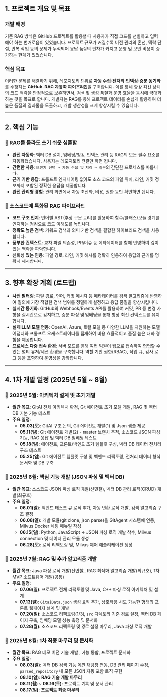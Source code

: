 

## 1. 프로젝트 개요 및 목표

### 개발 배경
기존 RAG 방식은 GitHub 프로젝트를 활용할 때 사용자가 직접 코드를 선별하고 입력해야 하는 번거로움이 있었습니다. 프로젝트 규모가 커질수록 버전 관리의 혼선, 맥락 단절, 반복 작업 등의 문제가 누적되어 응답 품질의 편차가 커지고 운영 및 보안 비용이 증가하는 한계가 있었습니다.

### 핵심 목표
이러한 문제를 해결하기 위해, 레포지토리 단위로 **자동 수집·전처리·인덱싱·증분 동기화**를 수행하는 **GitHub-RAG 자동화 파이프라인**을 구축합니다. 이를 통해 항상 최신 상태의 코드 맥락을 안정적으로 보존하면서, 검색 및 생성 품질과 운영 효율을 동시에 극대화하는 것을 목표로 합니다. 개발자는 RAG를 통해 프로젝트 데이터를 손쉽게 활용하여 더 높은 품질의 결과물을 도출하고, 개발 생산성을 크게 향상시킬 수 있습니다.

---

## 2. 핵심 기능

### 🔹 RAG를 몰라도 쓰기 쉬운 심플함
- **완전 자동화**: 벡터 DB 설치, 임베딩/청킹, 인덱스 관리 등 RAG의 모든 필수 요소를 자동화했습니다. 사용자는 레포지토리 연결만 하면 됩니다.
- **간편한 사용**: `브랜치 선택 → 자동 수집 및 처리 → 질문`의 간단한 프로세스를 따릅니다.
- **근거 기반 응답**: 프롬프트 엔지니어링 없이도 소스 코드의 파일 위치, 라인, 커밋 정보까지 포함된 정확한 응답을 제공합니다.
- **완전 관리형 경험**: 관리 화면에서 자동 최신화, 비용, 권한 등만 확인하면 됩니다.

### 🔹 소스코드에 특화된 RAG 파이프라인
- **코드 구조 인지**: 언어별 AST(추상 구문 트리)를 활용하여 함수/클래스/모듈 경계를 인지하는 청킹으로 코드 이해도를 높입니다.
- **정확도 높은 검색**: 키워드 검색과 의미 기반 검색을 결합한 하이브리드 검색을 사용합니다.
- **풍부한 컨텍스트**: 교차 파일 의존성, PR/이슈 등 메타데이터를 함께 반영하여 깊이 있는 맥락을 파악합니다.
- **신뢰성 있는 인용**: 파일 경로, 라인, 커밋 해시를 정확히 인용하여 응답의 근거를 명확히 제시합니다.

---

## 3. 향후 확장 계획 (로드맵)

- **사전 필터링**: 파일 경로, 언어, 커밋 메시지 등 메타데이터를 검색 알고리즘에 반영하여 질의에 가장 적합한 검색 범위를 정밀하게 설정하고 응답 품질을 향상시킵니다.
- **실시간 동기화**: GitHub의 Webhook/Events API를 활용하여 커밋, PR 등 변경 사항을 실시간으로 감지하고, 증분 파싱 및 임베딩을 통해 항상 최신 컨텍스트를 유지합니다.
- **실제 LLM 모델 연동**: OpenAI, Azure, 로컬 모델 등 다양한 LLM을 지원하는 모델 어댑터와 프롬프트 오케스트레이터를 탑재하여 비용 효율적이고 품질 높은 대화 경험을 제공합니다.
- **프로세스 다중 접속 환경**: 서버 모드를 통해 여러 팀원이 웹으로 접속하여 협업할 수 있는 멀티 유저/세션 환경을 구축합니다. 역할 기반 권한(RBAC), 작업 큐, 감사 로그 등을 포함하여 운영성을 강화합니다.

---

## 4. 1차 개발 일정 (2025년 5월 ~ 8월)

### **📅 2025년 5월: 아키텍처 설계 및 초기 개발**
- **월간 목표**: GitAI 전체 아키텍처 확정, Git 에이전트 초기 모델 개발, RAG 및 벡터 DB 기본 기능 테스트
- **주요 일정**:
    - **05.03(토)**: GitAI 구조 논의, Git 에이전트 개발(1) 및 Json 샘플 제공
    - **05.11(일)**: Git 에이전트 개발(2) - master 브랜치 추적, 소스코드 JSON 파싱 기능, RAG 응답 및 벡터 DB 임베딩 테스트
    - **05.18(일)**: 에이전트, 프론트/백엔드 초기 템플릿 구성, 벡터 DB 데이터 전처리 구조 테스트
    - **05.25(일)**: Git 에이전트 템플릿 구성 및 백엔드 리팩토링, 전처리 데이터 형식 문서화 및 DB 구축

### **📅 2025년 6월: 핵심 기능 개발 (JSON 파싱 및 벡터 DB)**
- **월간 목표**: 소스코드 JSON 파싱 로직 개발(신민철), 벡터 DB 관리 로직(CRUD) 개발(최규호)
- **주요 일정**:
    - **06.01(일)**: 백엔드 태스크 큐 로직 추가, 자동 변환 로직 개발, 검색 알고리즘 구조 결정
    - **06.08(일)**: 개발 모듈(git clone, json parse)을 GitAgent 시스템에 연동, Milvus Docker 세팅 매뉴얼 작성
    - **06.15(일)**: Python, JavaScript → JSON 파싱 로직 개발 착수, Milvus connection 및 데이터 관리 모듈 생성
    - **06.28(토)**: 로직 리팩토링 및, Milvus 제어 애플리케이션 생성

### **📅 2025년 7월: RAG 및 추가 알고리즘 개발**
- **월간 목표**: Java 파싱 로직 개발(신민철), RAG 최적화 알고리즘 개발(최규호), 1차 MVP 소프트웨어 개발(공통)
- **주요 일정**:
    - **07.06(일)**: 프로젝트 전체 리팩토링 및 Java, C++ 파싱 로직 아키텍처 및 설계
    - **07.13(일)**: `GitaiData.json` 생성 로직 추가, 상호작용 시도 가능한 형태의 프론트 웹페이지 설계 및 개발
    - **07.20(일)**: 소스코드 리팩토링(1/3), `src` 디렉토리 기준 경로 설정, 벡터 DB 페이지 구축, 임베딩 모델 성능 측정 및 문서화
    - **07.28(월)**: 소스코드 리팩토링 및 경로 설정 마무리, Java 파싱 로직 개발

### **📅 2025년 8월: 1차 최종 마무리 및 문서화**
- **월간 목표**: RAG 데모 버전 기술 개발 , 기능 통합, 프로젝트 문서화
- **주요 일정**:
    - **08.03(일)**: 벡터 DB 검색 기능 메인 채팅창 연동, DB 관리 페이지 수정, `parsed_repository` 내 모든 JSON 자동 포함 로직 구현
    - **08.10(일)**: **RAG 기술 개발 마무리**
    - **08.11(월) ~ 08.16(토)**: 프로젝트 기록 및 문서 관리
    - **08.17(일)**: **프로젝트 최종 마무리**
